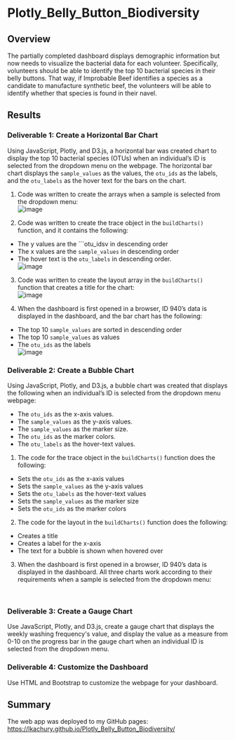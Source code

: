 # Plotly_Belly_Button_Biodiversity


## Overview 
The partially completed dashboard displays demographic information but now needs to visualize the bacterial data for each volunteer. Specifically, volunteers should be able to identify the top 10 bacterial species in their belly buttons. That way, if Improbable Beef identifies a species as a candidate to manufacture synthetic beef, the volunteers will be able to identify whether that species is found in their navel.

## Results

### Deliverable 1: Create a Horizontal Bar Chart 
Using JavaScript, Plotly, and D3.js, a horizontal bar was created chart to display the top 10 bacterial species (OTUs) when an individual’s ID is selected from the dropdown menu on the webpage. The horizontal bar chart displays the ```sample_values``` as the values, the ```otu_ids``` as the labels, and the ```otu_labels``` as the hover text for the bars on the chart. 

1. Code was written to create the arrays when a sample is selected from the dropdown menu:
<br /> ![image](https://user-images.githubusercontent.com/108038989/191837078-54d78dd1-a80a-499e-9d4f-bfb2685c20d8.png)

2. Code was written to create the trace object in the ```buildCharts()``` function, and it contains the following:
- The y values are the ```otu_idsv in descending order
- The x values are the ```sample_values``` in descending order
- The hover text is the ```otu_labels``` in descending order.
<br /> ![image](https://user-images.githubusercontent.com/108038989/191837443-2948fe28-210a-44a6-b390-074431a17264.png)

3. Code was written to create the layout array in the ```buildCharts()``` function that creates a title for the chart:
<br /> ![image](https://user-images.githubusercontent.com/108038989/191837603-e20d591e-5652-49ca-a24a-fbf1d159c6c5.png)

4. When the dashboard is first opened in a browser, ID 940’s data is displayed in the dashboard, and the bar chart has the following: 
- The top 10 ```sample_values``` are sorted in descending order
- The top 10 ```sample_values``` as values
- The ```otu_ids``` as the labels
<br /> ![image](https://user-images.githubusercontent.com/108038989/191836161-80b3703f-fcf2-4c26-9359-c9f05c509536.png)

### Deliverable 2: Create a Bubble Chart 
Using JavaScript, Plotly, and D3.js, a bubble chart was created that displays the following when an individual’s ID is selected from the dropdown menu webpage:
- The ```otu_ids``` as the x-axis values. 
- The ```sample_values``` as the y-axis values.
- The ```sample_values``` as the marker size.
- The ```otu_ids``` as the marker colors.
- The ```otu_labels``` as the hover-text values.


1. The code for the trace object in the ```buildCharts()``` function does the following:
- Sets the ```otu_ids``` as the x-axis values
- Sets the ```sample_values``` as the y-axis values
- Sets the ```otu_labels``` as the hover-text values
- Sets the ```sample_values``` as the marker size
- Sets the ```otu_ids``` as the marker colors


2. The code for the layout in the ```buildCharts()``` function does the following:
- Creates a title
- Creates a label for the x-axis
- The text for a bubble is shown when hovered over


3. When the dashboard is first opened in a browser, ID 940’s data is displayed in the dashboard. All three charts work according to their requirements when a sample is selected from the dropdown menu: 
<br /> 

### Deliverable 3: Create a Gauge Chart 
Use JavaScript, Plotly, and D3.js, create a gauge chart that displays the weekly washing frequency's value, and display the value as a measure from 0-10 on the progress bar in the gauge chart when an individual ID is selected from the dropdown menu.


### Deliverable 4: Customize the Dashboard
Use HTML and Bootstrap to customize the webpage for your dashboard.

## Summary
The web app was deployed to my GitHub pages: https://lkachury.github.io/Plotly_Belly_Button_Biodiversity/

